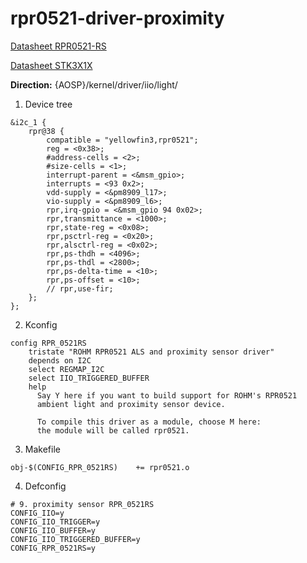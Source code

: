 # rpr0521-driver-proximity

[Datasheet RPR0521-RS](http://rohmfs.rohm.com/en/products/databook/datasheet/opto/optical_sensor/opto_module/rpr-0521rs-e.pdf)

[Datasheet STK3X1X](http://pro0fc108.hkpic1.websiteonline.cn/upload/hc7r.pdf)

<b>Direction:</b> {AOSP}/kernel/driver/iio/light/

1. Device tree

```
&i2c_1 {
	rpr@38 {
		compatible = "yellowfin3,rpr0521";
		reg = <0x38>;
		#address-cells = <2>;
		#size-cells = <1>;
		interrupt-parent = <&msm_gpio>;
		interrupts = <93 0x2>;
		vdd-supply = <&pm8909_l17>;
	  	vio-supply = <&pm8909_l6>;
		rpr,irq-gpio = <&msm_gpio 94 0x02>;
		rpr,transmittance = <1000>;
		rpr,state-reg = <0x08>;
		rpr,psctrl-reg = <0x20>;
		rpr,alsctrl-reg = <0x02>;
		rpr,ps-thdh = <4096>;
		rpr,ps-thdl = <2800>;
		rpr,ps-delta-time = <10>;
		rpr,ps-offset = <10>;
		// rpr,use-fir;
	};
};

```

2. Kconfig

```
config RPR_0521RS
	tristate "ROHM RPR0521 ALS and proximity sensor driver"
	depends on I2C
	select REGMAP_I2C
	select IIO_TRIGGERED_BUFFER
	help
	  Say Y here if you want to build support for ROHM's RPR0521
	  ambient light and proximity sensor device.

	  To compile this driver as a module, choose M here:
	  the module will be called rpr0521.
```

3. Makefile

```
obj-$(CONFIG_RPR_0521RS)	+= rpr0521.o
```

4. Defconfig

```
# 9. proximity sensor RPR_0521RS
CONFIG_IIO=y
CONFIG_IIO_TRIGGER=y
CONFIG_IIO_BUFFER=y
CONFIG_IIO_TRIGGERED_BUFFER=y
CONFIG_RPR_0521RS=y
```

